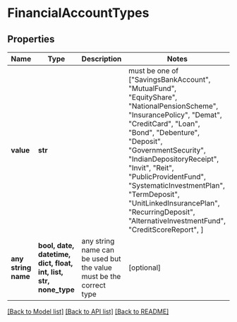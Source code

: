 # FinancialAccountTypes


## Properties
Name | Type | Description | Notes
------------ | ------------- | ------------- | -------------
**value** | **str** |  |  must be one of ["SavingsBankAccount", "MutualFund", "EquityShare", "NationalPensionScheme", "InsurancePolicy", "Demat", "CreditCard", "Loan", "Bond", "Debenture", "Deposit", "GovernmentSecurity", "IndianDepositoryReceipt", "Invit", "Reit", "PublicProvidentFund", "SystematicInvestmentPlan", "TermDeposit", "UnitLinkedInsurancePlan", "RecurringDeposit", "AlternativeInvestmentFund", "CreditScoreReport", ]
**any string name** | **bool, date, datetime, dict, float, int, list, str, none_type** | any string name can be used but the value must be the correct type | [optional]

[[Back to Model list]](../README.md#documentation-for-models) [[Back to API list]](../README.md#documentation-for-api-endpoints) [[Back to README]](../README.md)


